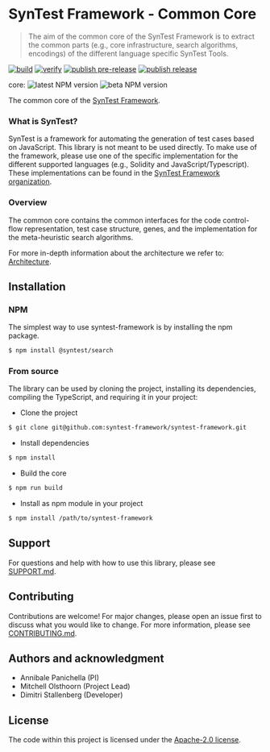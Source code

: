 # SynTest Framework - Common Core

> The aim of the common core of the SynTest Framework is to extract the common parts (e.g., core infrastructure, search algorithms, encodings) of the different language specific SynTest Tools.

[![build](https://github.com/syntest-framework/syntest-framework/actions/workflows/build.yml/badge.svg)](https://github.com/syntest-framework/syntest-framework/actions/workflows/build.yml)
[![verify](https://github.com/syntest-framework/syntest-framework/actions/workflows/verify.yml/badge.svg)](https://github.com/syntest-framework/syntest-framework/actions/workflows/verify.yml)
[![publish pre-release](https://github.com/syntest-framework/syntest-framework/actions/workflows/publish-prerelease.yml/badge.svg)](https://github.com/syntest-framework/syntest-framework/actions/workflows/publish-prerelease.yml)
[![publish release](https://github.com/syntest-framework/syntest-framework/actions/workflows/publish-release.yml/badge.svg)](https://github.com/syntest-framework/syntest-framework/actions/workflows/publish-release.yml)

core:
![latest NPM version](https://img.shields.io/npm/v/@syntest/search/latest?style=flat)
![beta NPM version](https://img.shields.io/npm/v/@syntest/search/beta?style=flat) <br />

The common core of the [SynTest Framework](https://www.syntest.org).

### What is SynTest?

SynTest is a framework for automating the generation of test cases based on JavaScript. This library is not meant to be used directly. To make use of the framework, please use one of the specific implementation for the different supported languages (e.g., Solidity and JavaScript/Typescript). These implementations can be found in the [SynTest Framework organization](https://github.com/syntest-framework).

### Overview

The common core contains the common interfaces for the code control-flow representation, test case structure, genes, and the implementation for the meta-heuristic search algorithms.

For more in-depth information about the architecture we refer to: [Architecture](docs/ARCHITECTURE.md).

## Installation

### NPM

The simplest way to use syntest-framework is by installing the npm package.

```bash
$ npm install @syntest/search
```

### From source

The library can be used by cloning the project, installing its dependencies, compiling the TypeScript, and requiring it in your project:

- Clone the project

```bash
$ git clone git@github.com:syntest-framework/syntest-framework.git
```

- Install dependencies

```bash
$ npm install
```

- Build the core

```bash
$ npm run build
```

- Install as npm module in your project

```bash
$ npm install /path/to/syntest-framework
```

## Support

For questions and help with how to use this library, please see [SUPPORT.md](SUPPORT.md).

## Contributing

Contributions are welcome! For major changes, please open an issue first to discuss what you would like to change. For more information, please see [CONTRIBUTING.md](CONTRIBUTING.md).

## Authors and acknowledgment

- Annibale Panichella (PI)
- Mitchell Olsthoorn (Project Lead)
- Dimitri Stallenberg (Developer)

## License

The code within this project is licensed under the [Apache-2.0 license](LICENSE).
